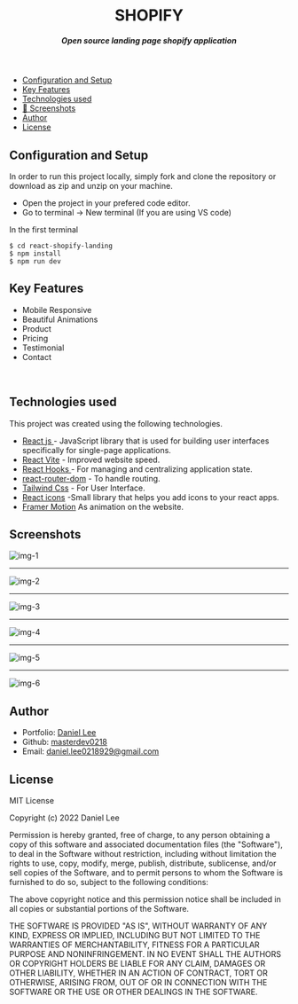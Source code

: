 <H1 align ="center" > SHOPIFY </h1>
<h5  align ="center"> 
Open source landing page shopify application </h5>
<br/>

- [Configuration and Setup](#configuration-and-setup)
- [Key Features](#key-features)
- [Technologies used](#technologies-used)
- [📸 Screenshots](#screenshots)
- [Author](#author)
- [License](#license)

## Configuration and Setup

In order to run this project locally, simply fork and clone the repository or download as zip and unzip on your machine.

- Open the project in your prefered code editor.
- Go to terminal -> New terminal (If you are using VS code)

In the first terminal

```
$ cd react-shopify-landing
$ npm install
$ npm run dev

```

## Key Features

- Mobile Responsive
- Beautiful Animations
- Product
- Pricing
- Testimonial
- Contact

<br/>

## Technologies used

This project was created using the following technologies.

- [React js ](https://www.npmjs.com/package/react) - JavaScript library that is used for building user interfaces specifically for single-page applications.
- [React Vite](https://vitejs.dev/guide/) - Improved website speed.
- [React Hooks ](https://reactjs.org/docs/hooks-intro.html) - For managing and centralizing application state.
- [react-router-dom](https://www.npmjs.com/package/react-router-dom) - To handle routing.
- [Tailwind Css](https://tailwindcss.com/) - For User Interface.
- [React icons](https://react-icons.github.io/react-icons/) -Small library that helps you add icons to your react apps.
- [Framer Motion](https://www.framer.com/motion/) As animation on the website.

## Screenshots

![img-1](https://i.ibb.co/4tTf1XD/img-1-q5d6pn.png)

---

![img-2](https://i.ibb.co/vZwDgVM/img-2-nko9ic.png)

---

![img-3](https://i.ibb.co/J5xpy7b/img-3-rnhbr1.png)

---

![img-4](https://i.ibb.co/rt9xMkn/img-4-ks8lck.png)

---

![img-5](https://i.ibb.co/8z0Vhpk/img-6-fgpzef.png)

---

![img-6](https://i.ibb.co/DDp0GNq/img-5-eotroj.png)

## Author

- Portfolio: [Daniel Lee](http://masterdev0218.portfolio.app)
- Github: [masterdev0218](https://github.com/masterdev0218)
- Email: [daniel.lee0218929@gmail.com](mailto:daniel.lee0218929@gmail.com)

## License

MIT License

Copyright (c) 2022 Daniel Lee

Permission is hereby granted, free of charge, to any person obtaining a copy
of this software and associated documentation files (the "Software"), to deal
in the Software without restriction, including without limitation the rights
to use, copy, modify, merge, publish, distribute, sublicense, and/or sell
copies of the Software, and to permit persons to whom the Software is
furnished to do so, subject to the following conditions:

The above copyright notice and this permission notice shall be included in all
copies or substantial portions of the Software.

THE SOFTWARE IS PROVIDED "AS IS", WITHOUT WARRANTY OF ANY KIND, EXPRESS OR
IMPLIED, INCLUDING BUT NOT LIMITED TO THE WARRANTIES OF MERCHANTABILITY,
FITNESS FOR A PARTICULAR PURPOSE AND NONINFRINGEMENT. IN NO EVENT SHALL THE
AUTHORS OR COPYRIGHT HOLDERS BE LIABLE FOR ANY CLAIM, DAMAGES OR OTHER
LIABILITY, WHETHER IN AN ACTION OF CONTRACT, TORT OR OTHERWISE, ARISING FROM,
OUT OF OR IN CONNECTION WITH THE SOFTWARE OR THE USE OR OTHER DEALINGS IN THE
SOFTWARE.
